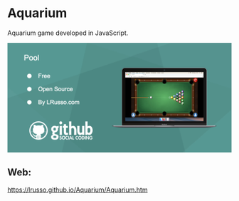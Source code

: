 # Aquarium

Aquarium game developed in JavaScript.

![alt screenshot](https://raw.githubusercontent.com/lrusso/Aquarium/main/Aquarium.png)

## Web:

https://lrusso.github.io/Aquarium/Aquarium.htm
